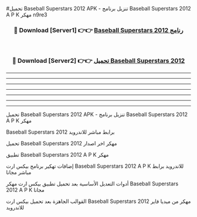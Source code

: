 #تحميل Baseball Superstars 2012  APK - تنزيل برنامج Baseball Superstars 2012  A P K مهكر n9re3 



<div align="center">
<h3>🔴 Download [Server1] 👉👉 <a href="https://apkdownload10.web.app/?title=Baseball Superstars 2012 ">Baseball Superstars 2012  رنامج</a></h3><br>

<h3>🔴 Download [Server2] 👉👉 <a href="https://apkdownload10.web.app/?title=Baseball Superstars 2012 ">تحميل Baseball Superstars 2012  </a></h3>
</div>


----------------------------------------------------------

----------------------------------------------------------

----------------------------------------------------------

----------------------------------------------------------

----------------------------------------------------------

----------------------------------------------------------

----------------------------------------------------------

تحميل Baseball Superstars 2012  APK - تنزيل برنامج Baseball Superstars 2012  A P K مهكر

Baseball Superstars 2012  برابط مباشر للاندرويد

تحميل Baseball Superstars 2012  مهكر اخر اصدار

تطبيق Baseball Superstars 2012  A P K مهكر

إضافات تهكير برنامج بيكس ارت Baseball Superstars 2012  A P K للاندرويد برابط مباشر مجانا

أدوات التعديل الأساسية بعد تحميل تطبيق بيكس ارت مهكر Baseball Superstars 2012  A P K مجانا

القوالب الجاهزة بعد تحميل بيكس ارت Baseball Superstars 2012  مهكر من ميديا فاير للاندرويد


